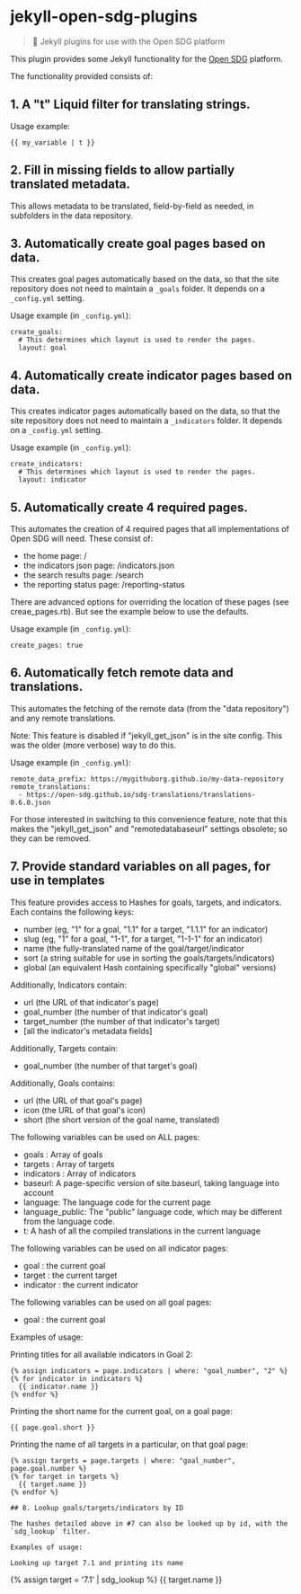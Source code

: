 # jekyll-open-sdg-plugins

> 💎 Jekyll plugins for use with the Open SDG platform

This plugin provides some Jekyll functionality for the [Open SDG](https://github.com/open-sdg/open-sdg) platform.

The functionality provided consists of:

## 1. A "t" Liquid filter for translating strings.

Usage example:

```
{{ my_variable | t }}
```

## 2. Fill in missing fields to allow partially translated metadata.

This allows metadata to be translated, field-by-field as needed, in subfolders in the data repository.

## 3. Automatically create goal pages based on data.

This creates goal pages automatically based on the data, so that the site repository does not need to maintain a `_goals` folder. It depends on a `_config.yml` setting.

Usage example (in `_config.yml`):
```
create_goals:
  # This determines which layout is used to render the pages.
  layout: goal
```

## 4. Automatically create indicator pages based on data.

This creates indicator pages automatically based on the data, so that the site repository does not need to maintain a `_indicators` folder. It depends on a `_config.yml` setting.

Usage example (in `_config.yml`):
```
create_indicators:
  # This determines which layout is used to render the pages.
  layout: indicator
```

## 5. Automatically create 4 required pages.

This automates the creation of 4 required pages that all implementations of Open SDG will need. These consist of:

* the home page: /
* the indicators json page: /indicators.json
* the search results page: /search
* the reporting status page: /reporting-status

There are advanced options for overriding the location of these pages (see creae_pages.rb). But see the example below to use the defaults.

Usage example (in `_config.yml`):
```
create_pages: true
```

## 6. Automatically fetch remote data and translations.

This automates the fetching of the remote data (from the "data repository") and any remote translations.

Note: This feature is disabled if "jekyll_get_json" is in the site config. This was the older (more verbose) way to do this.

Usage example (in `_config.yml`):
```
remote_data_prefix: https://mygithuborg.github.io/my-data-repository
remote_translations:
  - https://open-sdg.github.io/sdg-translations/translations-0.6.0.json

```

For those interested in switching to this convenience feature, note that this makes the "jekyll_get_json" and "remotedatabaseurl" settings obsolete; so they can be removed.

## 7. Provide standard variables on all pages, for use in templates

This feature provides access to Hashes for goals, targets, and indicators. Each
contains the following keys:
* number (eg, "1" for a goal, "1.1" for a target, "1.1.1" for an indicator)
* slug (eg, "1" for a goal, "1-1", for a target, "1-1-1" for an indicator)
* name (the fully-translated name of the goal/target/indicator
* sort (a string suitable for use in sorting the goals/targets/indicators)
* global (an equivalent Hash containing specifically "global" versions)

Additionally, Indicators contain:
* url (the URL of that indicator's page)
* goal_number (the number of that indicator's goal)
* target_number (the number of that indicator's target)
* [all the indicator's metadata fields]

Additionally, Targets contain:
* goal_number (the number of that target's goal)

Additionally, Goals contains:
* url (the URL of that goal's page)
* icon (the URL of that goal's icon)
* short (the short version of the goal name, translated)

The following variables can be used on ALL pages:

* goals : Array of goals
* targets : Array of targets
* indicators : Array of indicators
* baseurl: A page-specific version of site.baseurl, taking language into account
* language: The language code for the current page
* language_public: The "public" language code, which may be different from the
  language code.
* t: A hash of all the compiled translations in the current language

The following variables can be used on all indicator pages:

* goal : the current goal
* target : the current target
* indicator : the current indicator

The following variables can be used on all goal pages:

* goal : the current goal

Examples of usage:

Printing titles for all available indicators in Goal 2:
```
{% assign indicators = page.indicators | where: "goal_number", "2" %}
{% for indicator in indicators %}
  {{ indicator.name }}
{% endfor %}
```

Printing the short name for the current goal, on a goal page:
```
{{ page.goal.short }}
```

Printing the name of all targets in a particular, on that goal page:
```
{% assign targets = page.targets | where: "goal_number", page.goal.number %}
{% for target in targets %}
  {{ target.name }}
{% endfor %}

## 8. Lookup goals/targets/indicators by ID

The hashes detailed above in #7 can also be looked up by id, with the `sdg_lookup` filter.

Examples of usage:

Looking up target 7.1 and printing its name

```
{% assign target = '7.1' | sdg_lookup %}
{{ target.name }}
```